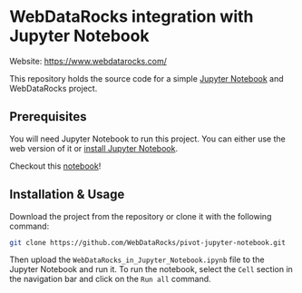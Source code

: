 # WebDataRocks integration with Jupyter Notebook
Website: https://www.webdatarocks.com/

This repository holds the source code for a simple [Jupyter Notebook](https://jupyter.org/) and WebDataRocks project.

## Prerequisites

You will need Jupyter Notebook to run this project. You can either use the web version of it or [install Jupyter Notebook](https://jupyter.org/install.html).

Checkout this [notebook](https://github.com/VeraDidenko/pivot-jupyter/blob/master/WebDataRocks_in_Jupyter_Notebook.ipynb)!

## Installation & Usage
Download the project from the repository or clone it with the following command:

```bash
git clone https://github.com/WebDataRocks/pivot-jupyter-notebook.git
```

Then upload the `WebDataRocks_in_Jupyter_Notebook.ipynb` file to the Jupyter Notebook and run it. To run the notebook, select the `Cell` section in the navigation bar and click on the `Run all` command.


